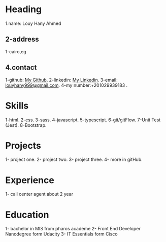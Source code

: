 # Heading

1.name: Louy Hany Ahmed

## 2-address

1-cairo,eg

## 4.contact

1-github: [My Github](https://github.com/louy999).
2-linkedin: [My Linkedin](https://www.linkedin.com/in/louy-hany).
3-email: louyhany999@gmail.com.
4-my number:+201029939183 .

# Skills

1-html.
2-css.
3-sass.
4-javascript.
5-typescript.
6-git/gitFlow.
7-Unit Test (Jest).
8-Bootstrap.

# Projects

1- project one.
2- project two.
3- project three.
4- more in gitHub.

# Experience

1- call center agent about 2 year

# Education

1- bachelor in MIS from pharos academe
2- Front End Developer Nanodegree form Udacity
3- IT Essentials form Cisco
